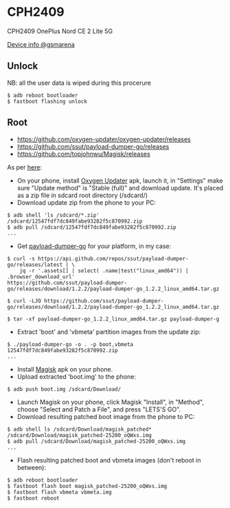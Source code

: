 # CPH2409
CPH2409 OnePlus Nord CE 2 Lite 5G

[Device info @gsmarena](https://www.gsmarena.com/oneplus_nord_ce_2_lite_5g-11344.php)

## Unlock
NB: all the user data is wiped during this procerure
```
$ adb reboot bootloader
$ fastboot flashing unlock
```

## Root
* https://github.com/oxygen-updater/oxygen-updater/releases
* https://github.com/ssut/payload-dumper-go/releases
* https://github.com/topjohnwu/Magisk/releases

As per [here](https://forum.xda-developers.com/t/rooting-oneplus-nord-2-ce-lite.4500297/):

- On your phone, install [Oxygen Updater](https://github.com/oxygen-updater/oxygen-updater/releases) apk,
launch it, in "Settings" make sure "Update method" is "Stable (full)" and download update. It's placed as
a zip file in sdcard root directory (/sdcard/)
- Download update zip from the phone to your PC:
```
$ adb shell 'ls /sdcard/*.zip'
/sdcard/12547fdf7dc849fabe93282f5c870992.zip
$ adb pull /sdcard/12547fdf7dc849fabe93282f5c870992.zip
...
```
- Get [payload-dumper-go](https://github.com/ssut/payload-dumper-go/releases) for your platform, in my case:
```
$ curl -s https://api.github.com/repos/ssut/payload-dumper-go/releases/latest | \
    jq -r '.assets[] | select( .name|test("linux_amd64")) | .browser_download_url'
https://github.com/ssut/payload-dumper-go/releases/download/1.2.2/payload-dumper-go_1.2.2_linux_amd64.tar.gz

$ curl -LJO https://github.com/ssut/payload-dumper-go/releases/download/1.2.2/payload-dumper-go_1.2.2_linux_amd64.tar.gz

$ tar -xf payload-dumper-go_1.2.2_linux_amd64.tar.gz payload-dumper-g
```
- Extract 'boot' and 'vbmeta' partition images from the update zip:
```
$ ./payload-dumper-go -o . -p boot,vbmeta 12547fdf7dc849fabe93282f5c870992.zip
...
```
- Install [Magisk](https://github.com/topjohnwu/Magisk/releases) apk on your phone.
- Upload extracted 'boot.img' to the phone:
```
$ adb push boot.img /sdcard/Download/
```
- Launch Magisk on your phone, click Magisk "Install", in "Method", choose "Select and Patch a File",
and press "LETS'S GO".
- Download resulting patched boot image from the phone to PC:
```
$ adb shell ls /sdcard/Download/magisk_patched*
/sdcard/Download/magisk_patched-25200_oQWxs.img
$ adb pull /sdcard/Download/magisk_patched-25200_oQWxs.img
...
```
- Flash resulting patched boot and vbmeta images (don't reboot in between):
```
$ adb reboot bootloader
$ fastboot flash boot magisk_patched-25200_oQWxs.img
$ fastboot flash vbmeta vbmeta.img
$ fastboot reboot
```
